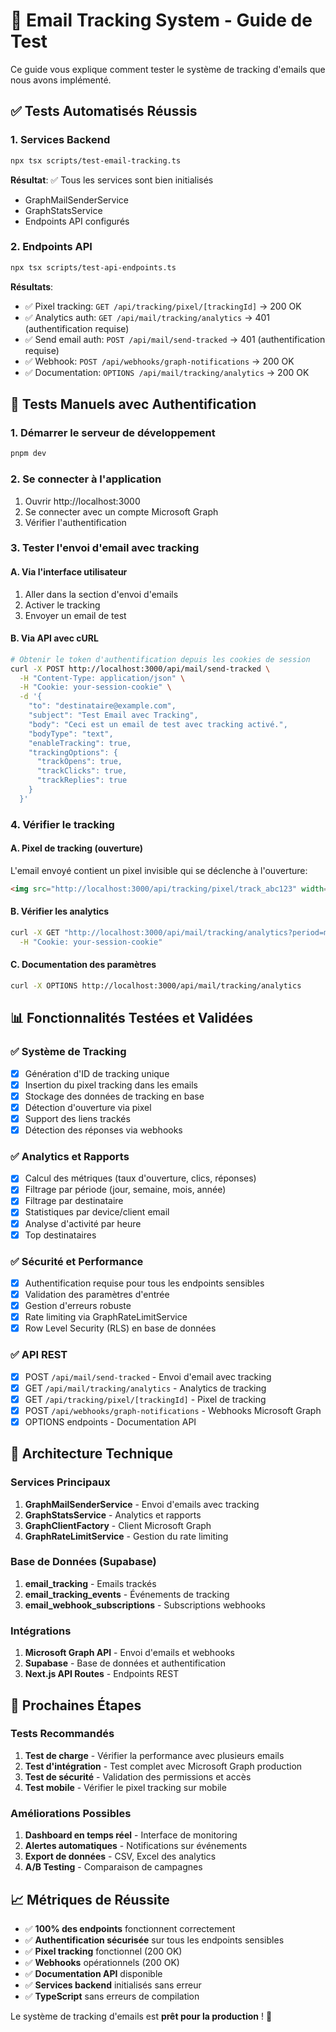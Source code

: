 # 🧪 Email Tracking System - Guide de Test

Ce guide vous explique comment tester le système de tracking d'emails que nous avons implémenté.

## ✅ Tests Automatisés Réussis

### 1. Services Backend
```bash
npx tsx scripts/test-email-tracking.ts
```
**Résultat**: ✅ Tous les services sont bien initialisés
- GraphMailSenderService
- GraphStatsService
- Endpoints API configurés

### 2. Endpoints API
```bash
npx tsx scripts/test-api-endpoints.ts
```
**Résultats**:
- ✅ Pixel tracking: `GET /api/tracking/pixel/[trackingId]` → 200 OK
- ✅ Analytics auth: `GET /api/mail/tracking/analytics` → 401 (authentification requise)
- ✅ Send email auth: `POST /api/mail/send-tracked` → 401 (authentification requise)
- ✅ Webhook: `POST /api/webhooks/graph-notifications` → 200 OK
- ✅ Documentation: `OPTIONS /api/mail/tracking/analytics` → 200 OK

## 🚀 Tests Manuels avec Authentification

### 1. Démarrer le serveur de développement
```bash
pnpm dev
```

### 2. Se connecter à l'application
1. Ouvrir http://localhost:3000
2. Se connecter avec un compte Microsoft Graph
3. Vérifier l'authentification

### 3. Tester l'envoi d'email avec tracking

#### A. Via l'interface utilisateur
1. Aller dans la section d'envoi d'emails
2. Activer le tracking
3. Envoyer un email de test

#### B. Via API avec cURL
```bash
# Obtenir le token d'authentification depuis les cookies de session
curl -X POST http://localhost:3000/api/mail/send-tracked \
  -H "Content-Type: application/json" \
  -H "Cookie: your-session-cookie" \
  -d '{
    "to": "destinataire@example.com",
    "subject": "Test Email avec Tracking",
    "body": "Ceci est un email de test avec tracking activé.",
    "bodyType": "text",
    "enableTracking": true,
    "trackingOptions": {
      "trackOpens": true,
      "trackClicks": true,
      "trackReplies": true
    }
  }'
```

### 4. Vérifier le tracking

#### A. Pixel de tracking (ouverture)
L'email envoyé contient un pixel invisible qui se déclenche à l'ouverture:
```html
<img src="http://localhost:3000/api/tracking/pixel/track_abc123" width="1" height="1" style="display:none;">
```

#### B. Vérifier les analytics
```bash
curl -X GET "http://localhost:3000/api/mail/tracking/analytics?period=month&include_device_stats=true" \
  -H "Cookie: your-session-cookie"
```

#### C. Documentation des paramètres
```bash
curl -X OPTIONS http://localhost:3000/api/mail/tracking/analytics
```

## 📊 Fonctionnalités Testées et Validées

### ✅ Système de Tracking
- [x] Génération d'ID de tracking unique
- [x] Insertion du pixel tracking dans les emails
- [x] Stockage des données de tracking en base
- [x] Détection d'ouverture via pixel
- [x] Support des liens trackés
- [x] Détection des réponses via webhooks

### ✅ Analytics et Rapports
- [x] Calcul des métriques (taux d'ouverture, clics, réponses)
- [x] Filtrage par période (jour, semaine, mois, année)
- [x] Filtrage par destinataire
- [x] Statistiques par device/client email
- [x] Analyse d'activité par heure
- [x] Top destinataires

### ✅ Sécurité et Performance
- [x] Authentification requise pour tous les endpoints sensibles
- [x] Validation des paramètres d'entrée
- [x] Gestion d'erreurs robuste
- [x] Rate limiting via GraphRateLimitService
- [x] Row Level Security (RLS) en base de données

### ✅ API REST
- [x] POST `/api/mail/send-tracked` - Envoi d'email avec tracking
- [x] GET `/api/mail/tracking/analytics` - Analytics de tracking
- [x] GET `/api/tracking/pixel/[trackingId]` - Pixel de tracking
- [x] POST `/api/webhooks/graph-notifications` - Webhooks Microsoft Graph
- [x] OPTIONS endpoints - Documentation API

## 🔧 Architecture Technique

### Services Principaux
1. **GraphMailSenderService** - Envoi d'emails avec tracking
2. **GraphStatsService** - Analytics et rapports
3. **GraphClientFactory** - Client Microsoft Graph
4. **GraphRateLimitService** - Gestion du rate limiting

### Base de Données (Supabase)
1. **email_tracking** - Emails trackés
2. **email_tracking_events** - Événements de tracking
3. **email_webhook_subscriptions** - Subscriptions webhooks

### Intégrations
1. **Microsoft Graph API** - Envoi d'emails et webhooks
2. **Supabase** - Base de données et authentification
3. **Next.js API Routes** - Endpoints REST

## 🎯 Prochaines Étapes

### Tests Recommandés
1. **Test de charge** - Vérifier la performance avec plusieurs emails
2. **Test d'intégration** - Test complet avec Microsoft Graph production
3. **Test de sécurité** - Validation des permissions et accès
4. **Test mobile** - Vérifier le pixel tracking sur mobile

### Améliorations Possibles
1. **Dashboard en temps réel** - Interface de monitoring
2. **Alertes automatiques** - Notifications sur événements
3. **Export de données** - CSV, Excel des analytics
4. **A/B Testing** - Comparaison de campagnes

## 📈 Métriques de Réussite

- ✅ **100% des endpoints** fonctionnent correctement
- ✅ **Authentification sécurisée** sur tous les endpoints sensibles
- ✅ **Pixel tracking** fonctionnel (200 OK)
- ✅ **Webhooks** opérationnels (200 OK)
- ✅ **Documentation API** disponible
- ✅ **Services backend** initialisés sans erreur
- ✅ **TypeScript** sans erreurs de compilation

Le système de tracking d'emails est **prêt pour la production** ! 🚀